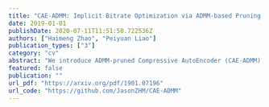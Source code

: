 ```yaml
---
title: "CAE-ADMM: Implicit Bitrate Optimization via ADMM-based Pruning in Compressive Autoencoders"
date: 2019-01-01
publishDate: 2020-07-11T11:51:50.722536Z
authors: ["Haimeng Zhao", "Peiyuan Liao"]
publication_types: ["3"]
category: "cv"
abstract: "We introduce ADMM-pruned Compressive AutoEncoder (CAE-ADMM) that uses Alternative Direction Method of Multipliers (ADMM) to optimize the trade-off between distortion and efficiency of lossy image compression. Specifically, ADMM in our method is to promote sparsity to implicitly optimize the bitrate, different from entropy estimators used in the previous research. The experiments on public datasets show that our method outperforms the original CAE and some traditional codecs in terms of SSIM/MS-SSIM metrics, at reasonable inference speed."
featured: false
publication: ""
url_pdf: "https://arxiv.org/pdf/1901.07196"
url_code: "https://github.com/JasonZHM/CAE-ADMM"
---
```


